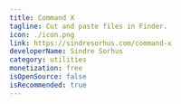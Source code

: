 ```yaml
---
title: Command X
tagline: Cut and paste files in Finder.
icon: ./icon.png
link: https://sindresorhus.com/command-x
developerName: Sindre Sorhus
category: utilities
monetization: free
isOpenSource: false
isRecommended: true
---
```

